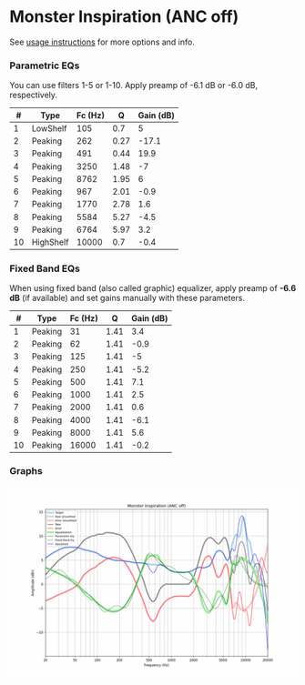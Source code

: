 # Monster Inspiration (ANC off)
See [usage instructions](https://github.com/jaakkopasanen/AutoEq#usage) for more options and info.

### Parametric EQs
You can use filters 1-5 or 1-10. Apply preamp of -6.1 dB or -6.0 dB, respectively.

|   # | Type      |   Fc (Hz) |    Q |   Gain (dB) |
|-----|-----------|-----------|------|-------------|
|   1 | LowShelf  |       105 | 0.7  |         5   |
|   2 | Peaking   |       262 | 0.27 |       -17.1 |
|   3 | Peaking   |       491 | 0.44 |        19.9 |
|   4 | Peaking   |      3250 | 1.48 |        -7   |
|   5 | Peaking   |      8762 | 1.95 |         6   |
|   6 | Peaking   |       967 | 2.01 |        -0.9 |
|   7 | Peaking   |      1770 | 2.78 |         1.6 |
|   8 | Peaking   |      5584 | 5.27 |        -4.5 |
|   9 | Peaking   |      6764 | 5.97 |         3.2 |
|  10 | HighShelf |     10000 | 0.7  |        -0.4 |

### Fixed Band EQs
When using fixed band (also called graphic) equalizer, apply preamp of **-6.6 dB** (if available) and set gains manually with these parameters.

|   # | Type    |   Fc (Hz) |    Q |   Gain (dB) |
|-----|---------|-----------|------|-------------|
|   1 | Peaking |        31 | 1.41 |         3.4 |
|   2 | Peaking |        62 | 1.41 |        -0.9 |
|   3 | Peaking |       125 | 1.41 |        -5   |
|   4 | Peaking |       250 | 1.41 |        -5.2 |
|   5 | Peaking |       500 | 1.41 |         7.1 |
|   6 | Peaking |      1000 | 1.41 |         2.5 |
|   7 | Peaking |      2000 | 1.41 |         0.6 |
|   8 | Peaking |      4000 | 1.41 |        -6.1 |
|   9 | Peaking |      8000 | 1.41 |         5.6 |
|  10 | Peaking |     16000 | 1.41 |        -0.2 |

### Graphs
![](./Monster%20Inspiration%20(ANC%20off).png)
